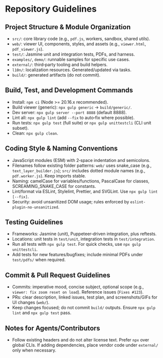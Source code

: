 # Repository Guidelines

## Project Structure & Module Organization
- `src/`: core library code (e.g., `pdf.js`, workers, sandbox, shared utils).
- `web/`: viewer UI, components, styles, and assets (e.g., `viewer.html`, `pdf_viewer.js`).
- `test/`: Jasmine unit and integration tests, PDFs, and harness.
- `examples/`, `demo/`: runnable samples for specific use cases.
- `external/`: third‑party tooling and build helpers.
- `l10n/`: localization resources. Generated/updated via tasks.
- `build/`: generated artifacts (do not commit).

## Build, Test, and Development Commands
- Install: `npm ci` (Node >= 20.16.x recommended).
- Build viewer (generic): `npx gulp generic` → `build/generic/`.
- Dev server: `npx gulp server --port 8888` (default 8888).
- Lint all: `npx gulp lint` (add `--fix` to auto‑fix where possible).
- Run tests: `npx gulp test` (full suite) or `npx gulp unittestcli` (CLI unit subset).
- Clean: `npx gulp clean`.

## Coding Style & Naming Conventions
- JavaScript modules (ESM) with 2‑space indentation and semicolons.
- Filenames follow existing folder patterns: `web/` uses snake_case (e.g., `text_layer_builder.js`); `src/` includes dotted module names (e.g., `pdf.worker.js`). Keep imports stable.
- Naming: camelCase for variables/functions, PascalCase for classes, SCREAMING_SNAKE_CASE for constants.
- Lint/format via ESLint, Stylelint, Prettier, and SVGLint. Use `npx gulp lint [--fix]`.
- Security: avoid unsanitized DOM usage; rules enforced by `eslint-plugin-no-unsanitized`.

## Testing Guidelines
- Frameworks: Jasmine (unit), Puppeteer‑driven integration, plus reftests.
- Locations: unit tests in `test/unit`, integration tests in `test/integration`.
- Run all tests with `npx gulp test`. For quick checks, use `npx gulp unittestcli`.
- Add tests for new features/bugfixes; include minimal PDFs under `test/pdfs/` when required.

## Commit & Pull Request Guidelines
- Commits: imperative mood, concise subject, optional scope (e.g., `viewer: fix zoom reset on load`). Reference issues (`Fixes #123`).
- PRs: clear description, linked issues, test plan, and screenshots/GIFs for UI changes (`web/`).
- Keep changes focused; do not commit `build/` outputs. Ensure `npx gulp lint` and `npx gulp test` pass.

## Notes for Agents/Contributors
- Follow existing headers and do not alter license text. Prefer `npx` over global CLIs. If adding dependencies, place vendor code under `external/` only when necessary.
